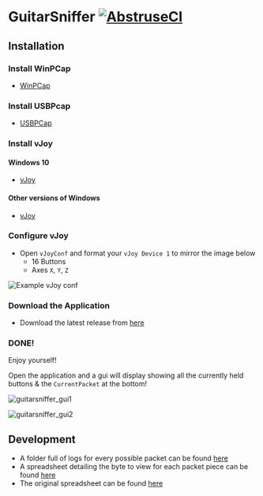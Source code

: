 # GuitarSniffer [![AbstruseCI](https://ci.artman41.xyz/badge/1)](https://ci.artman41.xyz/repo/1)

## Installation

### Install WinPCap
* [WinPCap](https://www.winpcap.org/install/bin/WinPcap_4_1_3.exe)

### Install USBPcap
* [USBPCap](https://desowin.org/usbpcap/)

### Install vJoy

#### Windows 10
* [vJoy](https://github.com/jshafer817/vJoy/releases/latest)

#### Other versions of Windows
* [vJoy](http://vjoystick.sourceforge.net/site/index.php/component/weblinks/weblink/13-uncategorised/14-latest-download?Itemid=435&task=weblink.go)

### Configure vJoy

* Open `vJoyConf` and format your `vJoy Device 1` to mirror the image below
    * 16 Buttons
    * Axes `X`, `Y`, `Z`

![Example vJoy conf](https://hqfkrq.dm.files.1drv.com/y4mfA_TWqV9c0YDOfJKXMlp74qZcF63ER80kkFav8cXEawoCeDGVerXA3IqT2JjVmPSMZLgz2Wq43_kDeD0nOspinxREHG9Yid14_ZvOLQYxrsJhgIIw9hoom7EbdEYKSRh126QG_4fr5dapg8G90ytaehW4zppm7QudRGD7g1qxiixjWKyyJwhJzMypzLSyNblb9dts1sudcD3lDNzL5h7xw?width=367&height=490&cropmode=none)

### Download the Application

* Download the latest release from [here](https://github.com/artman41/guitarsniffer/releases/latest)

### DONE!

Enjoy yourself!

Open the application and a gui will display showing all the currently held buttons & the `CurrentPacket` at the bottom!

![guitarsniffer_gui1](https://mtzibw.dm.files.1drv.com/y4m_A4BHUZe1i5T6Ed04lLwrZODZsWNeOiOvwtgJ7NGv0vnoj1_b1OpXaWm6oo1euP_f0j11akzTp_vOXBFeIwOLvUcbPvQbNl2mASYx9FUxnIbaPmSOINshi6bYMJYMzdNSw8EI-pFLtwBCUWHYOQ5AoNhN9FKA9MOnkH68coXkCeywHUOUeuuD_XmRyFwIZFusxCHC5HZCpxd8WIZ6Wc5oQ)

![guitarsniffer_gui2](https://mtbj4w.dm.files.1drv.com/y4mdlrx-ReJqVoenZiRPXsKRPlQSKnBqdWak7JyMGhMC3YEwazUcvKNPSSYCrwdLrgrnrvMIf5fnUzYBIvGjtJz1UEVFymr5Lu6uVzKz0iNdkP4_hnqLJba2htJwPLd-SH2PjzEANsOeFgTcqFyOZbpvMm6Q94MHdhvwIn3RvGrV1Jn_wuIJ1JVb4CYgCalM-d8j5Crbxf3H9zXFlTGmNnuTA)

## Development

* A folder full of logs for every possible packet can be found [here](https://1drv.ms/f/s!AgQGk0OeTMLwhA-uDO9IQHEHqGhv)
* A spreadsheet detailing the byte to view for each packet piece can be found [here](https://docs.google.com/spreadsheets/d/1ITZUvRniGpfS_HV_rBpSwlDdGukc3GC1CeOe7SavQBo/edit?usp=sharing)
* The original spreadsheet can be found [here](https://1drv.ms/x/s!AgQGk0OeTMLwg3GBDXFUC3Erj4Wb)

